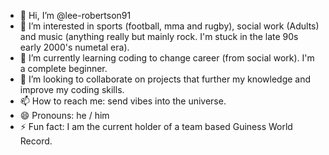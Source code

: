 - 👋 Hi, I’m @lee-robertson91
- 👀 I’m interested in sports (football, mma and rugby), social work (Adults) and music (anything really but mainly rock. I'm stuck in the late 90s early 2000's numetal era).
- 🌱 I’m currently learning coding to change career (from social work). I'm a complete beginner.
- 💞️ I’m looking to collaborate on projects that further my knowledge and improve my coding skills. 
- 📫 How to reach me: send vibes into the universe. 
- 😄 Pronouns: he / him 
- ⚡ Fun fact: I am the current holder of a team based Guiness World Record. 

<!---
lee-robertson91/lee-robertson91 is a ✨ special ✨ repository because its `README.md` (this file) appears on your GitHub profile.
You can click the Preview link to take a look at your changes.
--->
